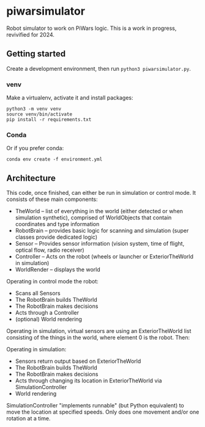 # piwarsimulator
Robot simulator to work on PiWars logic. This is a work in progress, revivified for 2024.

## Getting started

Create a development environment, then run `python3 piwarsimulator.py`.

### venv
Make a virtualenv, activate it and install packages:
```
python3 -m venv venv
source venv/bin/activate
pip install -r requirements.txt
```
### Conda
Or if you prefer conda:
```
conda env create -f environment.yml
```


## Architecture

This code, once finished, can either be run in simulation or control mode. It consists of these main components:

* TheWorld – list of everything in the world (either detected or when simulation synthetic), comprised of WorldObjects that contain coordinates and type information
* RobotBrain – provides basic logic for scanning and simulation (super classes provide dedicated logic)
* Sensor – Provides sensor information (vision system, time of flight, optical flow, radio receiver) 
* Controller – Acts on the robot (wheels or launcher or ExteriorTheWorld in simulation)
* WorldRender – displays the world

Operating in control mode the robot:

* Scans all Sensors
* The RobotBrain builds TheWorld
* The RobotBrain makes decisions
* Acts through a Controller
* (optional) World rendering

Operating in simulation, virtual sensors are using an ExteriorTheWorld list consisting of the things in the world, where element 0 is the robot. Then:

Operating in simulation:

* Sensors return output based on ExteriorTheWorld 
* The RobotBrain builds TheWorld
* The RobotBrain makes decisions
* Acts through changing its location in ExteriorTheWorld via SimulationController
* World rendering

SimulationController "implements runnable" (but Python equivalent) to move the location at specified speeds. Only does one movement and/or one rotation at a time. 
